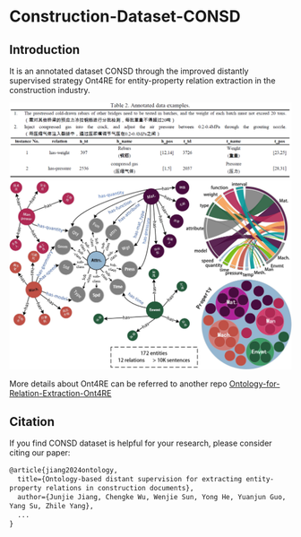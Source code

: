 # Construction-Dataset-CONSD

## Introduction
It is an annotated dataset CONSD through the improved distantly supervised strategy Ont4RE for entity-property relation extraction in the construction industry.

![img.png](img.png)
![ontology](Ontology_0110.jpg)

More details about Ont4RE can be referred to another repo [Ontology-for-Relation-Extraction-Ont4RE](https://github.com/Construction-Material/Ontology-for-Relation-Extraction-Ont4RE-)

## Citation
If you find CONSD dataset is helpful for your research, please consider citing our paper:

```
@article{jiang2024ontology,
  title={Ontology-based distant supervision for extracting entity-property relations in construction documents},
  author={Junjie Jiang, Chengke Wu, Wenjie Sun, Yong He, Yuanjun Guo, Yang Su, Zhile Yang},
  ...
}
```
